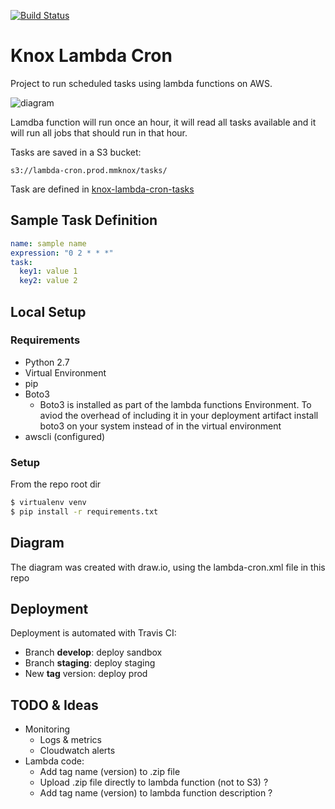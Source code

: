 [![Build Status](https://travis-ci.com/MediaMath/knox-lambda-cron.svg?token=tMt81cZ8XUGin1RurU5s&branch=master)](https://travis-ci.com/MediaMath/knox-lambda-cron)

# Knox Lambda Cron

Project to run scheduled tasks using lambda functions on AWS.

![diagram](/diagram.png)

Lamdba function will run once an hour, it will read all tasks available and it
will run all jobs that should run in that hour.

Tasks are saved in a S3 bucket:

```
s3://lambda-cron.prod.mmknox/tasks/
```

Task are defined in [knox-lambda-cron-tasks](https://github.com/MediaMath/knox-lambda-cron-tasks)

## Sample Task Definition

``` yaml
name: sample name
expression: "0 2 * * *"
task:
  key1: value 1
  key2: value 2
```

## Local Setup

### Requirements
- Python 2.7
- Virtual Environment
- pip
- Boto3
  - Boto3 is installed as part of the lambda functions Environment.  To aviod the overhead of including it in your deployment artifact install boto3 on your system instead of in the virtual environment
- awscli (configured)

### Setup
From the repo root dir
``` bash
$ virtualenv venv
$ pip install -r requirements.txt
```

## Diagram
The diagram was created with draw.io, using the lambda-cron.xml file in this repo

## Deployment
Deployment is automated with Travis CI:

* Branch **develop**: deploy sandbox
* Branch **staging**: deploy staging
* New **tag** version: deploy prod

## TODO & Ideas

* Monitoring
    * Logs & metrics
    * Cloudwatch alerts
* Lambda code:
    * Add tag name (version) to .zip file
    * Upload .zip file directly to lambda function (not to S3) ?
    * Add tag name (version) to lambda function description ?